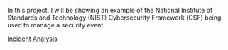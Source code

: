 In this project, I will be showing an example of the National Institute of Standards and Technology (NIST) Cybersecurity Framework (CSF) being used to manage a security event. 

[Incident Analysis](https://github.com/iliasnaami/nistCSF/blob/main/Incident%20report%20analysis.pdf)
